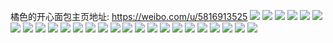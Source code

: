 橘色的开心面包主页地址: https://weibo.com/u/5816913525 
![](https://wx4.sinaimg.cn/mw2000/006lFaVTly1h90a8rpx8fj30ss19ogs6.jpg) 
![](https://wx4.sinaimg.cn/mw2000/006lFaVTly1h90a8s29z9j30u018mn2s.jpg) 
![](https://wx4.sinaimg.cn/mw2000/006lFaVTly1h90a8rj1j9j30u01400ys.jpg) 
![](https://wx4.sinaimg.cn/mw2000/006lFaVTly1h90a8qqumgj30u0190tjn.jpg) 
![](https://wx4.sinaimg.cn/mw2000/006lFaVTly1h90a8rb25yj30u019v0xe.jpg) 
![](https://wx4.sinaimg.cn/mw2000/006lFaVTly1h8l7gp265nj30u014012e.jpg) 
![](https://wx4.sinaimg.cn/mw2000/006lFaVTly1h8l7gnjszej31400u0q99.jpg) 
![](https://wx4.sinaimg.cn/mw2000/006lFaVTly1h8l7gqw71hj30u014079y.jpg) 
![](https://wx4.sinaimg.cn/mw2000/006lFaVTly1h8g4ae0iwxj30u01407bu.jpg) 
![](https://wx4.sinaimg.cn/mw2000/006lFaVTly1h64yoqwktej32c034011c.jpg) 
![](https://wx4.sinaimg.cn/mw2000/006lFaVTly1h5w1ngt0f7j30u013g4aq.jpg) 
![](https://wx4.sinaimg.cn/mw2000/006lFaVTly1h5w1ngkvcfj30u014a16i.jpg) 
![](https://wx4.sinaimg.cn/mw2000/006lFaVTly1h5w1ne3q4ij31j62pshdv.jpg) 
![](https://wx4.sinaimg.cn/mw2000/006lFaVTly1h5w1njsmqij31sc2ds13l.jpg) 
![](https://wx4.sinaimg.cn/mw2000/006lFaVTly1h5w1nftu1hj32622t7npe.jpg) 
![](https://wx4.sinaimg.cn/mw2000/006lFaVTly1guwmt6dq06j31sc2dsnpd.jpg) 
![](https://wx4.sinaimg.cn/mw2000/006lFaVTly1guwmsw5o0lj61la2tskjl02.jpg) 
![](https://wx4.sinaimg.cn/mw2000/006lFaVTly1gtwmt16yo1j61sc2dsnpe02.jpg) 
![](https://wx4.sinaimg.cn/mw2000/006lFaVTly1gtwmt60byfj62c0340hdw02.jpg) 
![](https://wx4.sinaimg.cn/mw2000/006lFaVTly1gtwmyeys37j60w616wnbv02.jpg) 
![](https://wx4.sinaimg.cn/mw2000/006lFaVTly1gtwmt2voaxj61p029c7wh02.jpg) 
![](https://wx4.sinaimg.cn/mw2000/006lFaVTly1gtwmt9cn8qj62c03407wk02.jpg) 
![](https://wx4.sinaimg.cn/mw2000/006lFaVTly1gtwmt79cc2j61sc2ds1jb02.jpg) 
![](https://wx4.sinaimg.cn/mw2000/006lFaVTly1gtwmt1v574j61sc2dskjl02.jpg) 
![](https://wx4.sinaimg.cn/mw2000/006lFaVTly1gtwmt6n5l4j60u0140tfo02.jpg) 
![](https://wx4.sinaimg.cn/mw2000/006lFaVTly1gtwmydupp8j61sc2dsx6p02.jpg) 
